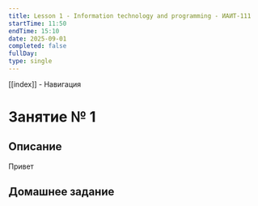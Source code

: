 ```yaml
---
title: Lesson 1 - Information technology and programming - ИАИТ-111
startTime: 11:50
endTime: 15:10
date: 2025-09-01
completed: false
fullDay:
type: single
---
```

[[index]] - Навигация
# Занятие № 1

## Описание

Привет

## Домашнее задание